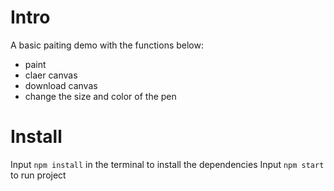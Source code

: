 
# Intro
A basic paiting demo with the functions below:
- paint
- claer canvas
- download canvas
- change the size and color of the pen 


# Install
Input `npm install` in the terminal to install the dependencies
Input `npm start` to run project
